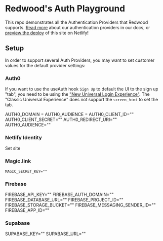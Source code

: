 # Redwood's Auth Playground

This repo demonstrates all the Authentication Providers that Redwood supports. [Read more](https://redwoodjs.com/docs/authentication) about our authentication providers in our docs, or [preview the deploy](https://redwood-playground-auth.netlify.app/) of this site on Netlify!

## Setup

In order to support several Auth Providers, you may want to set customer values for the default provider settings:

### Auth0

If you want to use the useAuth hook `Sign Up` to default the UI to the sign up "tab", you need to be using the ["New Universal Login Experience"](https://auth0.com/docs/universal-login/new-experience). The "Classic Universal Experience" does not support the `screen_hint` to set the tab.

AUTH0_DOMAIN =
AUTH0_AUDIENCE =
AUTH0_CLIENT_ID=""
AUTH0_CLIENT_SECRET=""
AUTH0_REDIRECT_URI=""
AUTH0_AUDIENCE=""


### Netlify Identity

Set site

### Magic.link

```
MAGIC_SECRET_KEY=""
```

### Firebase

FIREBASE_API_KEY=""
FIREBASE_AUTH_DOMAIN=""
FIREBASE_DATABASE_URL=""
FIREBASE_PROJECT_ID=""
FIREBASE_STORAGE_BUCKET=""
FIREBASE_MESSAGING_SENDER_ID=""
FIREBASE_APP_ID=""

### Supabase

SUPABASE_KEY=""
SUPABASE_URL=""

